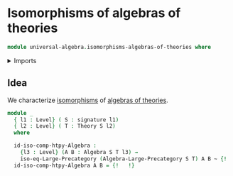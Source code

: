 # Isomorphisms of algebras of theories

```agda
module universal-algebra.isomorphisms-algebras-of-theories where
```

<details><summary>Imports</summary>

```agda
open import category-theory.isomorphisms-in-large-precategories
open import category-theory.isomorphisms-in-categories
open import category-theory.large-categories
open import category-theory.large-precategories

open import foundation.dependent-pair-types
open import foundation.sets
open import foundation.subtype-identity-principle
open import foundation.universe-levels

open import foundation-core.equality-dependent-pair-types
open import foundation-core.equivalences
open import foundation-core.function-types
open import foundation-core.homotopies
open import foundation-core.identity-types

open import universal-algebra.algebraic-theories
open import universal-algebra.algebras-of-theories
open import universal-algebra.homomorphisms-of-algebras
open import universal-algebra.models-of-signatures
open import universal-algebra.precategory-of-algebras-of-theories
open import universal-algebra.signatures
```

</details>

## Idea

We characterize
[isomorphisms](category-theory.isomorphisms-in-large-precategories.md) of
[algebras of theories](universal-algebra.precategory-of-algebras-of-theories.md).

```agda
module _
  { l1 : Level} ( S : signature l1)
  { l2 : Level} ( T : Theory S l2)
  where

  id-iso-comp-htpy-Algebra :
    {l3 : Level} (A B : Algebra S T l3) →
    iso-eq-Large-Precategory (Algebra-Large-Precategory S T) A B ~ {!   !} ∘ {!   !}
  id-iso-comp-htpy-Algebra A B = {!   !}
```
